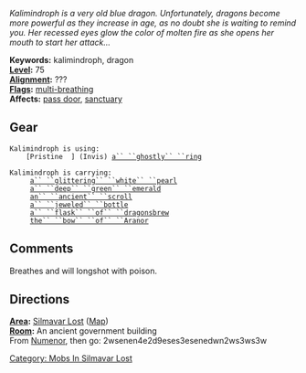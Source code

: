 *Kalimindroph is a very old blue dragon. Unfortunately, dragons become
more powerful as they increase in age, as no doubt she is waiting to
remind you. Her recessed eyes glow the color of molten fire as she opens
her mouth to start her attack...*

**Keywords:** kalimindroph, dragon  
**[Level](Level "wikilink"):** 75  
**[Alignment](Alignment "wikilink"):** ???  
**[Flags](:Category:_Mob_Types "wikilink"):**
[multi-breathing](Breathing_Mobs "wikilink")  
**Affects:** [pass door](Pass_Door "wikilink"),
[sanctuary](Sanctuary "wikilink")  

## Gear

`Kalimindroph is using:`  
<worn on finger>`    [Pristine  ] (Invis) `[`a`` ``ghostly`` ``ring`](Ghostly_Ring "wikilink")

`Kalimindroph is carrying:`  
`     `[`a`` ``glittering`` ``white`` ``pearl`](Glittering_White_Pearl "wikilink")  
`     `[`a`` ``deep`` ``green`` ``emerald`](Deep_Green_Emerald "wikilink")  
`     `[`an`` ``ancient`` ``scroll`](Ancient_Scroll "wikilink")  
`     `[`a`` ``jeweled`` ``bottle`](Jeweled_Bottle "wikilink")  
`     `[`a`` ``flask`` ``of`` ``dragonsbrew`](Flask_Of_Dragonsbrew "wikilink")  
`     `[`the`` ``bow`` ``of`` ``Aranor`](Bow_Of_Aranor "wikilink")

## Comments

Breathes and will longshot with poison.

## Directions

**[Area](:Category:_Areas "wikilink"):** [Silmavar
Lost](:Category:_Silmavar_Lost "wikilink")
([Map](Silmavar_Lost_Map "wikilink"))  
**[Room](:Category:_Rooms "wikilink"):** An ancient government
building  
From [Numenor](Numenor_The_Lich_(Lord) "wikilink"), then go:
2wsenen4e2d9eses3esenedwn2ws3ws3w  

[Category: Mobs In Silmavar
Lost](Category:_Mobs_In_Silmavar_Lost "wikilink")
